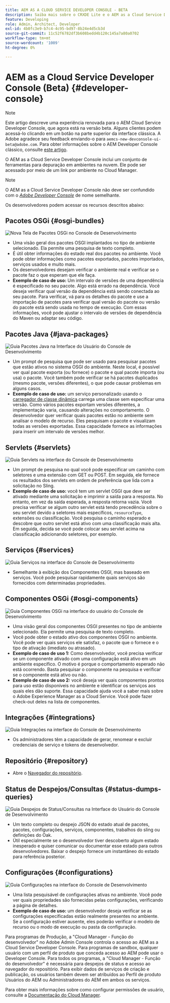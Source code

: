```yaml
---
title: AEM AS A CLOUD SERVICE DEVELOPER CONSOLE - BETA
description: Saiba mais sobre o CRXDE Lite e o AEM as a Cloud Service Developer Console.
feature: Developing
role: Admin, Architect, Developer
exl-id: 4b0fc3e9-b7c4-4c95-bd97-8b24e4d5cb3d
source-git-commit: 11c52f6782df3b608bedd4b120c145a7a80a0702
workflow-type: tm+mt
source-wordcount: '1009'
ht-degree: 0%

---
```


# AEM as a Cloud Service Developer Console (Beta) {#developer-console}

>[!NOTE]
>
>Este artigo descreve uma experiência renovada para o AEM Cloud Service Developer Console, que agora está na versão beta. Alguns clientes podem acessá-lo clicando em um botão na parte superior da interface clássica. A Adobe agradece seu feedback enviando-o para `aemcs-new-devconsole-ui-beta@adobe.com`. Para obter informações sobre o AEM Developer Console clássico, consulte [este artigo](/help/implementing/developing/introduction/development-guidelines.md#crxde-lite-and-developer-console).

O AEM as a Cloud Service Developer Console inclui um conjunto de ferramentas para depuração em ambientes na nuvem. Ele pode ser acessado por meio de um link por ambiente no Cloud Manager.

>[!NOTE]
>O AEM as a Cloud Service Developer Console não deve ser confundido com o [*Adobe Developer Console*](https://developer.adobe.com/developer-console/) de nome semelhante.
>


<!--
There are multiple ways of accessing it:

1. Launch from Cloud Manager  

1. Type a url that can be determined by adjusting the Author or Publish service urls as follows:
   ```  
   https://dev-console/-<namespace>.<cluster>.dev.adobeaemcloud.com
   ```  

1. As a shortcut, the following Cloud Manager CLI command can be used to launch the AEM as a Cloud Service Developer Console based on an environment parameter described below:    
   ```
   aio cloudmanager:open-developer-console <ENVIRONMENTID> --programId <PROGRAMID>
   ```
-->

Os desenvolvedores podem acessar os recursos descritos abaixo:

## Pacotes OSGi {#osgi-bundles}

![Nova Tela de Pacotes OSGi no Console de Desenvolvimento](/help/implementing/developing/introduction/assets/osgi-bundles.png)

* Uma visão geral dos pacotes OSGI implantados no tipo de ambiente selecionado. Ela permite uma pesquisa de texto completo.
* É útil obter informações do estado real dos pacotes no ambiente. Você pode obter informações como pacotes exportados, pacotes importados, serviços usados e muito mais.
* Os desenvolvedores desejam verificar o ambiente real e verificar se o pacote faz o que esperam que ele faça.
* **Exemplo de caso de uso:** Um intervalo de versões de uma dependência é especificado no seu pacote. Algo está errado na dependência. Você deseja verificar qual versão da dependência está sendo conectada ao seu pacote. Para verificar, vá para os detalhes do pacote e use a importação de pacotes para verificar qual versão do pacote ou versão do pacote está sendo usada no tempo de execução. Com essas informações, você pode ajustar o intervalo de versões de dependência do Maven ou adaptar seu código.

## Pacotes Java {#java-packages}

![Guia Pacotes Java na Interface do Usuário do Console de Desenvolvimento](/help/implementing/developing/introduction/assets/java-packages-dev-console-ui.png)

* Um prompt de pesquisa que pode ser usado para pesquisar pacotes que estão ativos no sistema OSGI do ambiente. Neste local, é possível ver qual pacote exporta (ou fornece) o pacote e qual pacote importa (ou usa) o pacote. Você também pode verificar se há pacotes duplicados (mesmo pacote, versões diferentes), o que pode causar problemas em alguns casos.
* **Exemplo de caso de uso:** um serviço personalizado usando o [carregador de classe dinâmica](https://sling.apache.org/apidocs/sling9/org/apache/sling/commons/classloader/DynamicClassLoaderManager.html) carrega uma classe sem especificar uma versão. Como vários pacotes exportam versões diferentes, a implementação varia, causando alterações no comportamento. O desenvolvedor quer verificar quais pacotes estão no ambiente sem analisar o modelo de recurso. Eles pesquisam o pacote e visualizam todas as versões exportadas. Essa capacidade fornece as informações para inserir um intervalo de versões melhor.

## Servlets {#servlets}

![Guia Servlets na interface do Console de Desenvolvimento](/help/implementing/developing/introduction/assets/servlets-dev-console-ui.png)

* Um prompt de pesquisa no qual você pode especificar um caminho com seletores e uma extensão com GET ou POST. Em seguida, ele fornece os resultados dos servlets em ordem de preferência que lida com a solicitação no Sling.
* **Exemplo de caso de uso:** você tem um servlet OSGI que deve ser ativado mediante uma solicitação e imprimir a saída para a resposta. No entanto, em vez da saída esperada, a resposta retorna vazia. Você precisa verificar se algum outro servlet está tendo precedência sobre o seu servlet devido a seletores mais específicos, `resourceType`, extensões ou classificação. Você pesquisa o caminho esperado e descobre que outro servlet está ativo com uma classificação mais alta. Em seguida, decida se você pode colocar seu servlet acima na classificação adicionando seletores, por exemplo.

## Serviços {#services}

![Guia Serviços na interface do Console de Desenvolvimento](/help/implementing/developing/introduction/assets/services-dev-console.png)

* Semelhante à exibição dos Componentes OSGI, mas baseado em serviços. Você pode pesquisar rapidamente quais serviços são fornecidos com determinadas propriedades.

## Componentes OSGi {#osgi-components}

![Guia Componentes OSGi na interface do usuário do Console de Desenvolvimento](/help/implementing/developing/introduction/assets/osgi-components-dev-console.png)

* Uma visão geral dos componentes OSGI presentes no tipo de ambiente selecionado. Ela permite uma pesquisa de texto completo.
* Você pode obter o estado ativo dos componentes OSGI no ambiente. Você pode ver quais serviços ele satisfaz, o pacote que o fornece e o tipo de ativação (imediato ou atrasado).
* **Exemplo de caso de uso 1:** Como desenvolvedor, você precisa verificar se um componente ativado com uma configuração está ativo em um ambiente específico. O motivo é porque o comportamento esperado não está ocorrendo. Basta pesquisar o componente na pesquisa e verificar se o componente está ativo ou não.
* **Exemplo de caso de uso 2:** você deseja ver quais componentes prontos para uso estão disponíveis no ambiente e identificar os serviços aos quais eles dão suporte. Essa capacidade ajuda você a saber mais sobre o Adobe Experience Manager as a Cloud Service. Você pode fazer check-out deles na lista de componentes.

## Integrações {#integrations}

![Guia Integrações na interface do Console de Desenvolvimento](/help/implementing/developing/introduction/assets/integrations-dev-console-ui.png)

* Os administradores têm a capacidade de gerar, renomear e excluir credenciais de serviço e tokens de desenvolvedor.

## Repositório {#repository}

* Abre o [Navegador do repositório](/help/implementing/developing/tools/repository-browser.md).

## Status de Despejos/Consultas {#status-dumps-queries}

![Guia Despejos de Status/Consultas na Interface do Usuário do Console de Desenvolvimento](/help/implementing/developing/introduction/assets/status-dumps-queries.png)

* Um texto completo ou despejo JSON do estado atual de pacotes, pacotes, configurações, serviços, componentes, trabalhos do sling ou definições do Oak.
* Útil especialmente se o desenvolvedor tiver descoberto algum estado inesperado e quiser comunicar ou documentar esse estado para outros desenvolvedores. Baixar o despejo fornece um instantâneo do estado para referência posterior.

## Configurações {#configurations}

![Guia Configurações na interface do Console de Desenvolvimento](/help/implementing/developing/introduction/assets/configurations-dev-console.png)

* Uma lista pesquisável de configurações ativas no ambiente. Você pode ver quais propriedades são fornecidas pelas configurações, verificando a página de detalhes.
* **Exemplo de caso de uso:** um desenvolvedor deseja verificar se as configurações especificadas estão realmente presentes no ambiente. Se a configuração estiver ausente, eles poderão verificar o modelo de recurso ou o modo de execução ou pasta da configuração.

Para programas de Produção, a &quot;Cloud Manager - Função do desenvolvedor&quot; no Adobe Admin Console controla o acesso ao AEM as a Cloud Service Developer Console. Para programas de sandbox, qualquer usuário com um perfil de produto que conceda acesso ao AEM pode usar o Developer Console. Para todos os programas, a &quot;Cloud Manager - Função do desenvolvedor&quot; é necessária para despejos de status e acesso ao navegador do repositório. Para exibir dados de serviços de criação e publicação, os usuários também devem ser atribuídos ao Perfil de produto Usuários do AEM ou Administradores do AEM em ambos os serviços.

Para obter mais informações sobre como configurar permissões de usuário, consulte a [Documentação do Cloud Manager](https://experienceleague.adobe.com/pt-br/docs/experience-manager-cloud-manager/content/requirements/users-and-roles).

